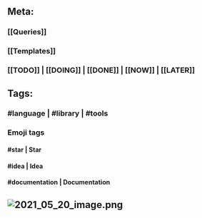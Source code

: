 ## **Meta:**
### [[Queries]]
### [[Templates]]
### [[TODO]] | [[DOING]] | [[DONE]] | [[NOW]] | [[LATER]]
## **Tags:**
### #language | #library | #tools
### **Emoji tags**
#### #star | Star
#### #idea | Idea
#### #documentation | Documentation
## ![2021_05_20_image.png](https://cdn.logseq.com/%2F07ac90d5-a8a5-495c-84ae-a5c969228e384d9aed39-744b-4955-b130-e922d563250e2021_05_20_image.png?Expires=4775170990&Signature=aUbdlSKrtq4kSni7bBfHZ2e9JFuH9nhBs9T0q6Hutmo68sHTEyNpxTKDf~QSsolgO4ooWaanGEFUAK7J76a2g-n30~Nnb4bOZxaD0E3TJMRvzhx1A5mpdxL4CQGktFTVXsC81Sb0~UhqKuoz5-tWDxngrPbEnHrBbSk-34Jyr4XIp~V1nZ0m7PLDKoiibBIL9mmAT5vYfCimJYHTkQfNpdOYUPCbwzdkA~FpXoB79GuEb0oe7zGgzBgvHrOCdzX7awBRyX~jUfOKKVL97QC2-Y3EzewSXewUUNEyrYyzjtXx7XMwfPEh6~82qe8wkur7rmFWdBqlLgMIqeuyFLCq9g__&Key-Pair-Id=APKAJE5CCD6X7MP6PTEA)
